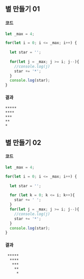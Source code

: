 ## 별 만들기 01
#### 코드
``` js
let _max = 4;

for(let i = 0; i <= _max; i++) {
  
  let star = '';
  
  for(let j = _max; j >= i; j--){
    //console.log(j)
    star += '*';
  }
  console.log(star);
}
```
#### 결과
```
***** 
**** 
*** 
** 
* 
```

## 별 만들기 02
#### 코드
``` js
let _max = 4;

for(let i = 0; i <= _max; i++) {
  
  let star = '';
  
  for (let k = 0; k <= i; k++){
    star += ' ';  
  }
  for(let j = _max; j >= i; j--){
    //console.log(j)
    star += '*';
  }
  console.log(star);
}

```
#### 결과
```
 ***** 
  **** 
   *** 
    ** 
     * 
```
